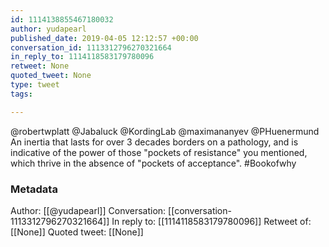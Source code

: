 ```yaml
---
id: 1114138855467180032
author: yudapearl
published_date: 2019-04-05 12:12:57 +00:00
conversation_id: 1113312796270321664
in_reply_to: 1114118583179780096
retweet: None
quoted_tweet: None
type: tweet
tags:

---
```


@robertwplatt @Jabaluck @KordingLab @maximananyev @PHuenermund An inertia that lasts for over 3 decades borders on a pathology, and is indicative of the power of those "pockets of resistance" you mentioned, which thrive in the absence of "pockets of acceptance". #Bookofwhy

### Metadata

Author: [[@yudapearl]]
Conversation: [[conversation-1113312796270321664]]
In reply to: [[1114118583179780096]]
Retweet of: [[None]]
Quoted tweet: [[None]]
